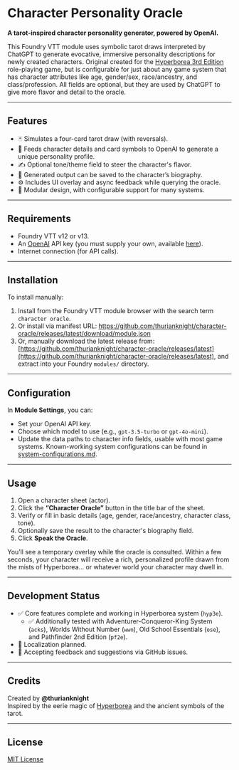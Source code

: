 # Character Personality Oracle

**A tarot-inspired character personality generator, powered by OpenAI.**

This Foundry VTT module uses symbolic tarot draws interpreted by ChatGPT to generate evocative, immersive personality descriptions for newly created characters. Original created for the [Hyperborea 3rd Edition](https://hyperborea.tv) role-playing game, but is configurable for just about any game system that has character attributes like age, gender/sex, race/ancestry, and class/profession. All fields are optional, but they are used by ChatGPT to give more flavor and detail to the oracle.

---

## Features

- 🃏 Simulates a four-card tarot draw (with reversals).
- 🔮 Feeds character details and card symbols to OpenAI to generate a unique personality profile.
- ✍️ Optional tone/theme field to steer the character's flavor.
- 📜 Generated output can be saved to the character’s biography.
- ⚙️ Includes UI overlay and async feedback while querying the oracle.
- 🧩 Modular design, with configurable support for many systems.

---

## Requirements

- Foundry VTT v12 or v13.
- An [OpenAI](https://platform.openai.com/) API key (you must supply your own, available [here](https://platform.openai.com)).
- Internet connection (for API calls).

---

## Installation

To install manually:

1. Install from the Foundry VTT module browser with the search term `character oracle`.
1. Or install via manifest URL:
https://github.com/thurianknight/character-oracle/releases/latest/download/module.json
1. Or, manually download the latest release from:
   [https://github.com/thurianknight/character-oracle/releases/latest](https://github.com/thurianknight/character-oracle/releases/latest), and extract into your Foundry `modules/` directory.

---

## Configuration

In **Module Settings**, you can:

- Set your OpenAI API key.
- Choose which model to use (e.g., `gpt-3.5-turbo` or `gpt-4o-mini`).
- Update the data paths to character info fields, usable with most game systems. Known-working system configurations can be found in [system-configurations.md](/system-configurations.md).

---

## Usage

1. Open a character sheet (actor).
2. Click the **“Character Oracle”** button in the title bar of the sheet.
3. Verify or fill in basic details (age, gender, race/ancestry, character class, tone).
4. Optionally save the result to the character's biography field.
5. Click **Speak the Oracle**.

You’ll see a temporary overlay while the oracle is consulted. Within a few seconds, your character will receive a rich, personalized profile drawn from the mists of Hyperborea... or whatever world your character may dwell in.

---

## Development Status

- ✅ Core features complete and working in Hyperborea system (`hyp3e`).
  - ✅ Additionally tested with Adventurer-Conqueror-King System (`acks`), Worlds Without Number (`wwn`), Old School Essentials (`ose`), and Pathfinder 2nd Edition (`pf2e`).
- 🚧 Localization planned.
- 💬 Accepting feedback and suggestions via GitHub issues.

---

## Credits

Created by **@thurianknight**  
Inspired by the eerie magic of [Hyperborea](https://hyperborea.tv) and the ancient symbols of the tarot.

---

## License

[MIT License](/LICENSE)
